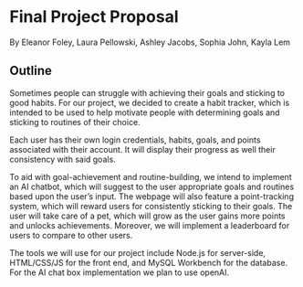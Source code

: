 # Final Project Proposal
By Eleanor Foley, Laura Pellowski, Ashley Jacobs, Sophia John, Kayla Lem

## Outline
Sometimes people can struggle with achieving their goals and sticking to good habits. For our project, we decided to create a habit tracker, which is intended to be used to help motivate people with determining goals and sticking to routines of their choice.

Each user has their own login credentials, habits, goals, and points associated with their account. It will display their progress as well their consistency with said goals.

To aid with goal-achievement and routine-building, we intend to implement an AI chatbot, which will suggest to the user appropriate goals and routines based upon the user’s input. The webpage will also feature a point-tracking system, which will reward users for consistently sticking to their goals. The user will take care of a pet, which will grow as the user gains more points and unlocks achievements. Moreover, we will implement a leaderboard for users to compare to other users.
	
The tools we will use for our project include Node.js for server-side, HTML/CSS/JS for the front end, and MySQL Workbench for the database. For the AI chat box implementation we plan to use openAI.

